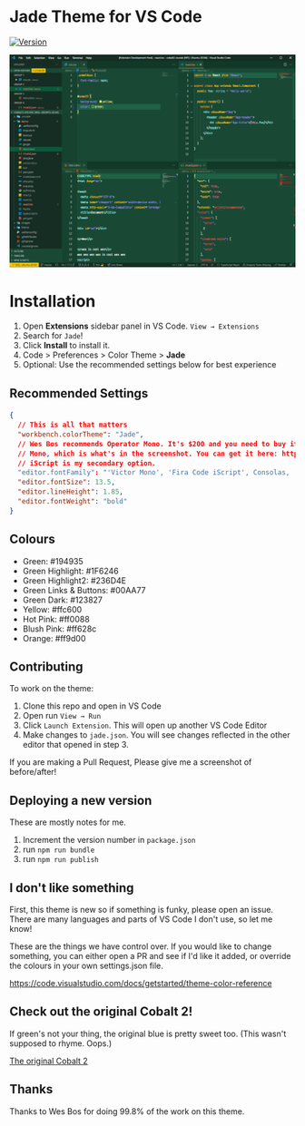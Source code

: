 # Jade Theme for VS Code

[![Version](https://vsmarketplacebadge.apphb.com/version/etoler1841.jade-theme.svg)](https://marketplace.visualstudio.com/items?itemName=etoler1841.jade-theme)

![Preview](https://raw.githubusercontent.com/etoler1841/jade-theme/master/images/ss.png)

# Installation

1. Open **Extensions** sidebar panel in VS Code. `View → Extensions`
2. Search for `Jade`!
3. Click **Install** to install it.
4. Code > Preferences > Color Theme > **Jade**
5. Optional: Use the recommended settings below for best experience

## Recommended Settings

```json
{
  // This is all that matters
  "workbench.colorTheme": "Jade",
  // Wes Bos recommends Operator Mono. It's $200 and you need to buy it to get the cursive. I personally like Victor
  // Mono, which is what's in the screenshot. You can get it here: https://rubjo.github.io/victor-mono/. Fira Code
  // iScript is my secondary option.
  "editor.fontFamily": "'Victor Mono', 'Fira Code iScript', Consolas, 'Courier New', monospace",
  "editor.fontSize": 13.5,
  "editor.lineHeight": 1.85,
  "editor.fontWeight": "bold"
}
```

## Colours

- Green: #194935
- Green Highlight: #1F6246
- Green Highlight2: #236D4E
- Green Links & Buttons: #00AA77
- Green Dark: #123827
- Yellow: #ffc600
- Hot Pink: #ff0088
- Blush Pink: #ff628c
- Orange: #ff9d00

## Contributing

To work on the theme:

1. Clone this repo and open in VS Code
2. Open run `View → Run`
3. Click `Launch Extension`. This will open up another VS Code Editor
4. Make changes to `jade.json`. You will see changes reflected in the other editor that opened in step 3.

If you are making a Pull Request, Please give me a screenshot of before/after!

## Deploying a new version

These are mostly notes for me.

1. Increment the version number in `package.json`
1. run `npm run bundle`
1. run `npm run publish`

## I don't like something

First, this theme is new so if something is funky, please open an issue. There are many languages and parts of VS Code I don't use, so let me know!

These are the things we have control over. If you would like to change something, you can either open a PR and see if I'd like it added, or override the colours in your own settings.json file.

https://code.visualstudio.com/docs/getstarted/theme-color-reference

## Check out the original Cobalt 2!

If green's not your thing, the original blue is pretty sweet too. (This wasn't supposed to rhyme. Oops.)

[The original Cobalt 2](https://github.com/wesbos/cobalt2-vscode)

## Thanks

Thanks to Wes Bos for doing 99.8% of the work on this theme.
